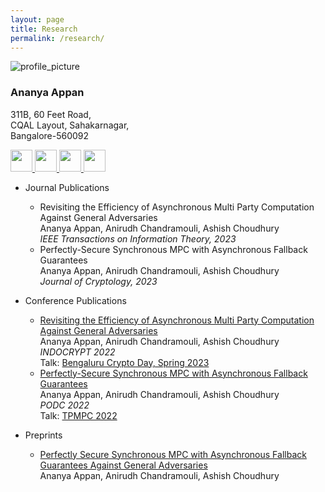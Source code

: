 ```yaml
---
layout: page
title: Research
permalink: /research/
---
```


<div class="wrapper">
    <!--Top menu -->
    <div class="sidebar">
    <div class="profile">
        <img src="../files/Ananya_Appan_Photo.jpeg" alt="profile_picture">
        <h3>Ananya Appan</h3>
        <p>
        311B, 60 Feet Road,<br>
        CQAL Layout, Sahakarnagar,<br>
        Bangalore-560092
        </p>
    </div>
    <a href = "mailto: ananya.appan@gmail.com">
        <img src="../files/gmail.png" width="35" height="35">
    </a>
    <a href="https://github.com/AnanyaAppan">
        <img src="../files/github.png" width="35" height="35"/>
    </a>        
    <a href="https://www.linkedin.com/in/ananya-appan-a90b34153/?originalSubdomain=in">
        <img src="../files/linkedin.png" width="35" height="35"/>
    </a>      
    <a href="https://scholar.google.com/citations?user=DUguRpsAAAAJ&hl=en&oi=ao">
        <img src="../files/scholar.png" width="35" height="35"/>
    </a>
        <!--menu item-->
    </div>
</div>

- Journal Publications
    - Revisiting the Efficiency of Asynchronous Multi Party Computation Against General Adversaries <br>
        Ananya Appan, Anirudh Chandramouli, Ashish Choudhury <br>
        *IEEE Transactions on Information Theory, 2023*
    - Perfectly-Secure Synchronous MPC with Asynchronous Fallback Guarantees <br>
      Ananya Appan, Anirudh Chandramouli, Ashish Choudhury <br>
      *Journal of Cryptology, 2023*

- Conference Publications
    - [Revisiting the Efficiency of Asynchronous Multi Party Computation Against General Adversaries](https://arxiv.org/abs/2205.13169) <br>
        Ananya Appan, Anirudh Chandramouli, Ashish Choudhury <br>
        *INDOCRYPT 2022* <br>
        Talk: [Bengaluru Crypto Day, Spring 2023](https://events.csa.iisc.ac.in/bcd02/)
    - [Perfectly-Secure Synchronous MPC with Asynchronous Fallback Guarantees](https://arxiv.org/pdf/2201.12194.pdf) <br>
      Ananya Appan, Anirudh Chandramouli, Ashish Choudhury <br>
      *PODC 2022* <br>
      Talk: [TPMPC 2022](https://www.youtube.com/watch?v=HyIcT549kyw)

- Preprints
    - [Perfectly Secure Synchronous MPC with Asynchronous Fallback Guarantees Against General Adversaries](https://arxiv.org/abs/2208.06223) <br>
      Ananya Appan, Anirudh Chandramouli, Ashish Choudhury


